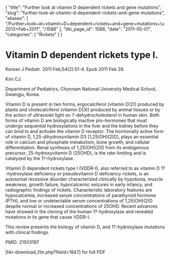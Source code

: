 {
  "title": "Further look at vitamin D dependent rickets and gene mutations",
  "slug": "further-look-at-vitamin-d-dependent-rickets-and-gene-mutations",
  "aliases": [
    "/Further+look+at+vitamin+D+dependent+rickets+and+gene+mutations+\u2013+Feb+2011",
    "/1588"
  ],
  "tiki_page_id": 1588,
  "date": "2011-05-01",
  "categories": [
    "Rickets"
  ]
}


# Vitamin D dependent rickets type I.

Korean J Pediatr. 2011 Feb;54(2):51-4. Epub 2011 Feb 28.

Kim CJ.

Department of Pediatrics, Chonnam National University Medical School, Gwangju, Korea.

Vitamin D is present in two forms, ergocalciferol (vitamin D(2)) produced by plants and cholecalciferol (vitamin D(3)) produced by animal tissues or by the action of ultraviolet light on 7-dehydrocholesterol in human skin. Both forms of vitamin D are biologically inactive pro-hormones that must undergo sequential hydroxylations in the liver and the kidney before they can bind to and activate the vitamin D receptor. The hormonally active form of vitamin D, 1,25-dihydroxyvitamin D3 <span>[1,25(OH)(2)D]</span>, plays an essential role in calcium and phosphate metabolism, bone growth, and cellular differentiation. Renal synthesis of 1,25(OH)(2)D from its endogenous precursor, 25-hydroxyvitamin D (25OHD), is the rate-limiting and is catalyzed by the 1?-hydroxylase. 

Vitamin D dependent rickets type I (VDDR-I), also referred to as vitamin D 1?-hydroxylase deficiency or pseudovitamin D deficiency rickets, is an autosomal recessive disorder characterized clinically by hypotonia, muscle weakness, growth failure, hypocalcemic seizures in early infancy, and radiographic findings of rickets. Characteristic laboratory features are hypocalcemia, increased serum concentrations of parathyroid hormone (PTH), and low or undetectable serum concentrations of 1,25(OH)(2)D despite normal or increased concentrations of 25OHD. Recent advances have showed in the cloning of the human 1?-hydroxylase and revealed mutations in its gene that cause VDDR-I. 

This review presents the biology of vitamin D, and 1?-hydroxylase mutations with clinical findings.

PMID: 21503197

<span>[tiki-download_file.php?fileId=1847]</span> for full PDF

